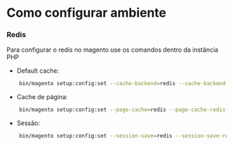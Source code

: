 # Como configurar ambiente

### Redis

Para configurar o redis no magento use os comandos dentro da instância PHP


* Default cache:
```bash
    bin/magento setup:config:set --cache-backend=redis --cache-backend-redis-server=mage2_redis --cache-backend-redis-db=0
```

* Cache de página:
```bash
    bin/magento setup:config:set --page-cache=redis --page-cache-redis-server=mage2_redis --page-cache-redis-db=1
```

* Sessão:
```bash
    bin/magento setup:config:set --session-save=redis --session-save-redis-host=mage2_redis --session-save-redis-log-level=3 --session-save-redis-db=2
```